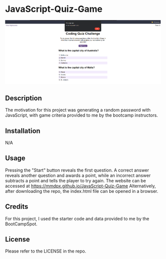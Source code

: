 # JavaScript-Quiz-Game

![JavaScript-Quiz-Game](https://github.com/MMDPX/JavaScript-Quiz-Game/blob/main/quiz.png?raw=true)


## Description

The motivation for this project was generating a random password with JavaScript, with game criteria provided to me by the bootcamp instructors. 

## Installation

N/A

## Usage

Pressing the "Start" button reveals the first question. A correct answer reveals another question and awards a point, while an incorrect answer subtracts a point and tells the player to try again.
The website can be accessed at https://mmdpx.github.io/JavaScript-Quiz-Game
Alternatively, after downloading the repo, the index.html file can be opened in a browser.

## Credits

For this project, I used the starter code and data provided to me by the BootCampSpot.

## License

Please refer to the LICENSE in the repo.
